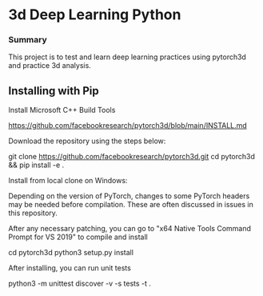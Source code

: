 <h1>3d Deep Learning Python</h1>

<h3>Summary</h3>
This project is to test and learn deep learning practices using pytorch3d and practice 3d analysis.

<h2>Installing with Pip</h2>

Install Microsoft C++ Build Tools

https://github.com/facebookresearch/pytorch3d/blob/main/INSTALL.md

Download the repository using the steps below:

git clone https://github.com/facebookresearch/pytorch3d.git
cd pytorch3d && pip install -e .

Install from local clone on Windows:

Depending on the version of PyTorch, changes to some PyTorch headers may be needed before compilation. These are often discussed in issues in this repository.

After any necessary patching, you can go to "x64 Native Tools Command Prompt for VS 2019" to compile and install

cd pytorch3d
python3 setup.py install

After installing, you can run unit tests

python3 -m unittest discover -v -s tests -t .

